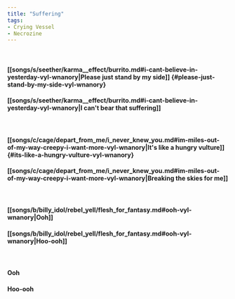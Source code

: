 ```yaml
---
title: "Suffering"
tags:
- Crying Vessel
- Necrozine
---
```

&nbsp;
#### [[songs/s/seether/karma__effect/burrito.md#i-cant-believe-in-yesterday-vyl-wnanory|Please just stand by my side]] {#please-just-stand-by-my-side-vyl-wnanory}
#### [[songs/s/seether/karma__effect/burrito.md#i-cant-believe-in-yesterday-vyl-wnanory|I can't bear that suffering]]
&nbsp;
#### [[songs/c/cage/depart_from_me/i_never_knew_you.md#im-miles-out-of-my-way-creepy-i-want-more-vyl-wnanory|It's like a hungry vulture]] {#its-like-a-hungry-vulture-vyl-wnanory}
#### [[songs/c/cage/depart_from_me/i_never_knew_you.md#im-miles-out-of-my-way-creepy-i-want-more-vyl-wnanory|Breaking the skies for me]]
&nbsp;
#### [[songs/b/billy_idol/rebel_yell/flesh_for_fantasy.md#ooh-vyl-wnanory|Ooh]]
#### [[songs/b/billy_idol/rebel_yell/flesh_for_fantasy.md#ooh-vyl-wnanory|Hoo-ooh]]
&nbsp;
#### Ooh
#### Hoo-ooh
